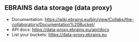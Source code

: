 ## EBRAINS data storage (data proxy)

- Documentation: https://wiki.ebrains.eu/bin/view/Collabs/the-collaboratory/Documentation%20Bucket/
- API docs: https://data-proxy.ebrains.eu/api/docs
- List your buckets: https://data-proxy.ebrains.eu
